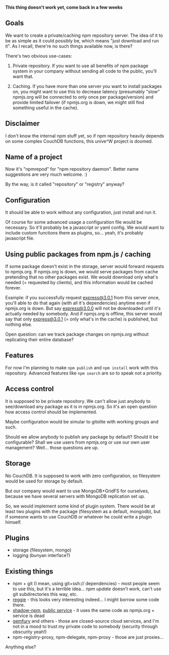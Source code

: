 **This thing doesn't work yet, come back in a few weeks**

## Goals

We want to create a private/caching npm repository server. The idea of it to be as simple as it could possibly be, which means "just download and run it". As I recall, there're no such things available now, is there?

There's two obvious use-cases:

1. Private repository. If you want to use all benefits of npm package system in your company without sending all code to the public, you'll want that.

2. Caching. If you have more than one server you want to install packages on, you might want to use this to decrease latency (presumably "slow" npmjs.org will be connected to only once per package/version) and provide limited failover (if npmjs.org is down, we might still find something useful in the cache).

## Disclaimer

I don't know the internal npm stuff yet, so if npm repository heavily depends on some complex CouchDB functions, this unive^W project is doomed.

## Name of a project

Now it's "npmrepod" for "npm repository daemon". Better name suggestions are very much welcome. :)

By the way, is it called "repository" or "registry" anyway?

## Configuration

It should be able to work without any configuration, just install and run it.

Of course for some advanced usage a configuration file would be necessary. So it'll probably be a javascript or yaml config. We would want to include custom functions there as plugins, so... yeah, it's probably javascript file.

## Using public packages from npm.js / caching

If some package doesn't exist in the storage, server would forward requests to npmjs.org. If npmjs.org is down, we would serve packages from cache pretending that no other packages exist. We would download only what's needed (= requested by clients), and this information would be cached forever.

Example: if you successfully request express@3.0.1 from this server once, you'll able to do that again (with all it's dependencies) anytime even if npmjs.org is down. But say express@3.0.0 will not be downloaded until it's actually needed by somebody. And if npmjs.org is offline, this server would say that only express@3.0.1 (= only what's in the cache) is published, but nothing else.

Open question: can we track package changes on npmjs.org without replicating their entire database?

## Features

For now I'm planning to make `npm publish` and `npm install` work with this repository. Advanced features like `npm search` are so to speak not a priority.

## Access control

It is supposed to be private repository. We can't allow just anybody to see/download any package as it is in npmjs.org. So it's an open question how access control should be implemented.

Maybe configuration would be simular to gitolite with working groups and such.

Should we allow anybody to publish any package by default? Should it be configurable? Shall we use users from npmjs.org or use our own user management? Well... those questions are up.

## Storage

No CouchDB. It is supposed to work with zero configuration, so filesystem would be used for storage by default.

But our company would want to use MongoDB+GridFS for ourselves, because we have several servers with MongoDB replication set up.

So, we would implement some kind of plugin system. There would be at least two plugins with the package (filesystem as a default, mongodb), but if someone wants to use CouchDB or whatever he could write a plugin himself.

## Plugins

- storage (filesystem, mongo)
- logging (bunyan interface?)

## Existing things

- npm + git (I mean, using git+ssh:// dependencies) - most people seem to use this, but it's a terrible idea... *npm update* doesn't work, can't use git subdirectories this way, etc.
- [reggie](https://github.com/mbrevoort/node-reggie) - this looks very interesting indeed... I might borrow some code there.
- [shadow-npm](https://github.com/dominictarr/shadow-npm), [public service](http://shadow-npm.net/) - it uses the same code as npmjs.org + service is dead
- [gemfury](http://www.gemfury.com/l/npm-registry) and others - those are closed-source cloud services, and I'm not in a mood to trust my private code to somebody (security through obscurity yeah!)
- npm-registry-proxy, npm-delegate, npm-proxy - those are just proxies...

Anything else?

